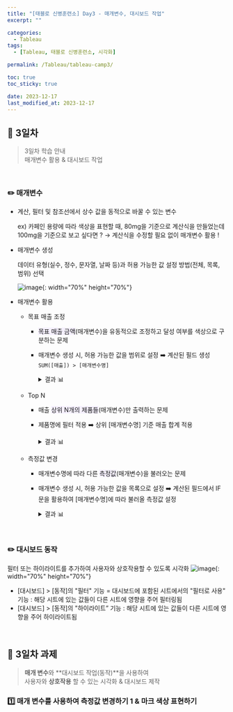 ```yaml
---
title: "[태블로 신병훈련소] Day3 - 매개변수, 대시보드 작업"
excerpt: ""

categories:
  - Tableau
tags:
  - [Tableau, 태블로 신병훈련소, 시각화]

permalink: /Tableau/tableau-camp3/

toc: true
toc_sticky: true

date: 2023-12-17
last_modified_at: 2023-12-17
---
```


## 🏁 3일차

> 3일차 학습 안내\
매개변수 활용 & 대시보드 작업

<br>

### ✏️ 매개변수

- 계산, 필터 및 참조선에서 상수 값을 동적으로 바꿀 수 있는 변수
    
    ex) 카페인 용량에 따라 색상을 표현할 때, 80mg을 기준으로 계산식을 만들었는데 100mg을 기준으로 보고 싶다면 ? 
    → 계산식을 수정할 필요 없이 매개변수 활용 !
    

- 매개변수 생성
    
    데이터 유형(실수, 정수, 문자열, 날짜 등)과 허용 가능한 값 설정 방법(전체, 목록, 범위) 선택

    ![image](https://github.com/wonness/wonness.github.io/assets/141399098/1949ca35-456a-47a9-88c4-f9626fb37023){: width="70%" height="70%"}


- 매개변수 활용
    - 목표 매출 조정
        - <span style="background-color:#f5f0ff">목표 매출 금액</span>(매개변수)을 유동적으로 조정하고 달성 여부를 색상으로 구분하는 문제
        - 매개변수 생성 시, 허용 가능한 값을 범위로 설정 ➡️ 계산된 필드 생성 `SUM([매출]) > [매개변수명]`
          <details>
          <summary>결과 📊</summary>
          <div markdown="1">

          ![image](https://github.com/wonness/wonness.github.io/assets/141399098/ea6fe299-67e1-4f03-9020-433707b410bd)

          </div>
          </details>
            
    - Top N
        - 매출 <span style="background-color:#f5f0ff">상위 N개의 제품들</span>(매개변수)만 출력하는 문제
        - 제품명에 필터 적용 ➡️ 상위 [매개변수명] 기준 매출 합계 적용
          <details>
          <summary>결과 📊</summary>
          <div markdown="1">

          ![image](https://github.com/wonness/wonness.github.io/assets/141399098/28f7949c-f022-4ba0-befc-d8702ee69fa7)


          </div>
          </details>
            
    - 측정값 변경
        - 매개변수명에 따라 다른 <span style="background-color:#f5f0ff">측정값</span>(매개변수)을 불러오는 문제
        - 매개변수 생성 시, 허용 가능한 값을 목록으로 설정 ➡️ 계산된 필드에서 IF문을 활용하여 [매개변수명]에 따라 불러올 측정값 설정
          <details>
          <summary>결과 📊</summary>
          <div markdown="1">

          ![image](https://github.com/wonness/wonness.github.io/assets/141399098/b53b7bd4-012b-44b4-bb95-7be78df1aa13)



          </div>
          </details>

<br>

### ✏️ 대시보드 동작

필터 또는 하이라이트를 추가하여 사용자와 상호작용할 수 있도록 시각화
![image](https://github.com/wonness/wonness.github.io/assets/141399098/e88ba83a-33b5-4942-9126-d12482c00514){: width="70%" height="70%"}

- [대시보드] > [동작]의 "필터" 기능 = 대시보드에 포함된 시트에서의 "필터로 사용" 기능
    : 해당 시트에 있는 값들이 다른 시트에 영향을 주어 필터링됨
- [대시보드] > [동작]의 "하이라이트” 기능
    : 해당 시트에 있는 값들이 다른 시트에 영향을 주어 하이라이트됨

<br>

## 🏁 3일차 과제

> **매개 변수**와 **대시보드 작업(동작)**을 사용하여\
> 사용자와 **상호작용** 할 수 있는 시각화 & 대시보드 제작

### 1️⃣ **매개 변수를 사용하여 측정값 변경하기 1 & 마크 색상 표현하기**
